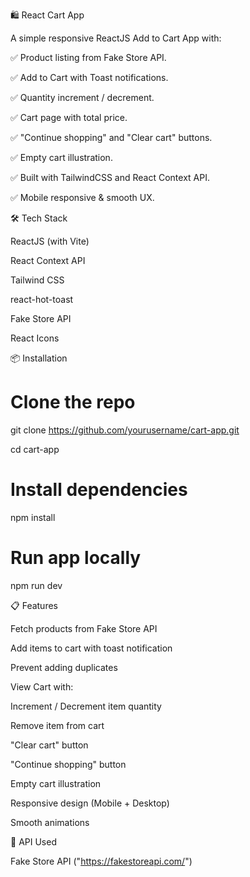 🛍️ React Cart App

A simple responsive ReactJS Add to Cart App with:

✅ Product listing from Fake Store API.

✅ Add to Cart with Toast notifications.

✅ Quantity increment / decrement.

✅ Cart page with total price.

✅ "Continue shopping" and "Clear cart" buttons.

✅ Empty cart illustration.

✅ Built with TailwindCSS and React Context API.

✅ Mobile responsive & smooth UX.

🛠️ Tech Stack

ReactJS (with Vite)

React Context API

Tailwind CSS

react-hot-toast

Fake Store API

React Icons

📦 Installation

# Clone the repo

git clone https://github.com/yourusername/cart-app.git

cd cart-app

# Install dependencies

npm install

# Run app locally

npm run dev

📋 Features

Fetch products from Fake Store API

Add items to cart with toast notification

Prevent adding duplicates

View Cart with:

Increment / Decrement item quantity

Remove item from cart

"Clear cart" button

"Continue shopping" button

Empty cart illustration

Responsive design (Mobile + Desktop)

Smooth animations

🔗 API Used

Fake Store API ("https://fakestoreapi.com/")



